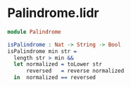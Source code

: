 Palindrome.lidr
===============

```idris
module Palindrome

isPalindrome : Nat -> String -> Bool
isPalindrome min str =
  length str > min &&
  let normalized = toLower str
      reversed   = reverse normalized
  in  normalized == reversed
```
